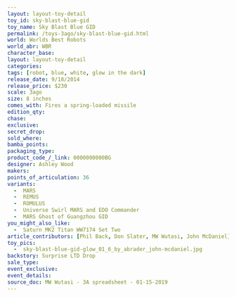 ```yaml
---
layout: layout-toy-detail 
toy_id: sky-blast-blue-gid
toy_name: Sky Blast Blue GID
permalink: /toys-3ago/sky-blast-blue-gid.html
world: Worlds Best Robots
world_abr: WBR
character_base: 
layout: layout-toy-detail
categories: 
tags: [robot, blue, white, glow in the dark]
release_date: 9/18/2014
release_price: $230 
scale: 3ago
size: 8 inches
comes_with: Fires a spring-loaded missile
edition_qty: 
chase: 
exclusive: 
secret_drop: 
sold_where: 
bamba_points: 
packaging_type: 
product_code_/_link: 0000000000BG
designer: Ashley Wood
makers: 
points_of_articulation: 36
variants: 
  -  MARS
  -  REMUS 
  -  ROMULUS
  -  Universe Swirl MARS and EDO Commander
  -  MARS Ghost of Guangzhou GID
you_might_also_like: 
  -  Saturn MK2 Titan WW7174 Set Two
article_contributors: [Phil Back, Don Slater, MW Wutasi, John McDaniel]
toy_pics: 
  -  sky-blast-blue-gid-glow_01_6_by_abrader_john-mcdaniel.jpg
backstory: Surprise LTD Drop
sale_type: 
event_exclusive: 
event_details: 
source_doc: MW Wutasi - 3A spreadsheet - 01-15-2019
---
```

 
